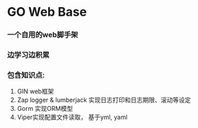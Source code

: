 # GO Web Base

### 一个自用的web脚手架
### 边学习边积累

### 包含知识点:

1. GIN web框架
2. Zap logger &  lumberjack 实现日志打印和日志期限、滚动等设定
3. Gorm 实现ORM模型
4. Viper实现配置文件读取， 基于yml, yaml
